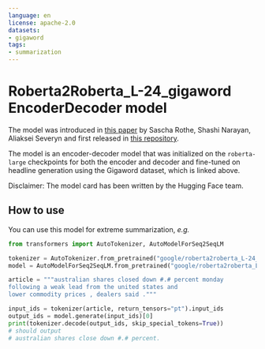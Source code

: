 ```yaml
---
language: en
license: apache-2.0
datasets:
- gigaword
tags:
- summarization
---
```


# Roberta2Roberta_L-24_gigaword EncoderDecoder model

The model was introduced in 
[this paper](https://arxiv.org/abs/1907.12461) by Sascha Rothe, Shashi Narayan, Aliaksei Severyn and first released in [this repository](https://tfhub.dev/google/bertseq2seq/roberta24_gigaword/1). 

The model is an encoder-decoder model that was initialized on the `roberta-large` checkpoints for both the encoder 
and decoder and fine-tuned on headline generation using the Gigaword dataset, which is linked above.

Disclaimer: The model card has been written by the Hugging Face team.

## How to use

You can use this model for extreme summarization, *e.g.*

```python
from transformers import AutoTokenizer, AutoModelForSeq2SeqLM

tokenizer = AutoTokenizer.from_pretrained("google/roberta2roberta_L-24_gigaword")
model = AutoModelForSeq2SeqLM.from_pretrained("google/roberta2roberta_L-24_gigaword")

article = """australian shares closed down #.# percent monday
following a weak lead from the united states and
lower commodity prices , dealers said ."""

input_ids = tokenizer(article, return_tensors="pt").input_ids
output_ids = model.generate(input_ids)[0]
print(tokenizer.decode(output_ids, skip_special_tokens=True))
# should output
# australian shares close down #.# percent.
```
